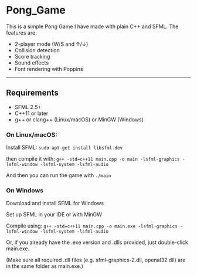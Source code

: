 # Pong_Game

This is a simple Pong Game I have made with plain C++ and SFML. 
The features are:
- 2-player mode (W/S and ↑/↓)
- Collision detection
- Score tracking
- Sound effects
- Font rendering with Poppins

---
## Requirements
- SFML 2.5+
- C++11 or later
- g++ or clang++ (Linux/macOS) or MinGW (Windows)

### On Linux/macOS:

Install SFML:
`sudo apt-get install libsfml-dev`

then compile it with: `g++ -std=c++11 main.cpp -o main -lsfml-graphics -lsfml-window -lsfml-system -lsfml-audio`

And then you can run the game with `./main`

### On Windows
Download and install SFML for Windows

Set up SFML in your IDE or with MinGW

Compile using: `g++ -std=c++11 main.cpp -o main.exe -lsfml-graphics -lsfml-window -lsfml-system -lsfml-audio`

Or, if you already have the .exe version and .dlls provided, just double-click main.exe.

(Make sure all required .dll files (e.g. sfml-graphics-2.dll, openal32.dll) are in the same folder as main.exe.)

